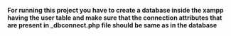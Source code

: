 **For running this project you have to create a database inside the xampp having the user table and make sure that the connection attributes that are present in _dbconnect.php file should be same as in the database** 
